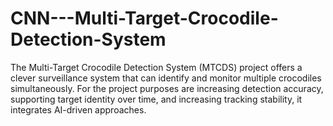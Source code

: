 # CNN---Multi-Target-Crocodile-Detection-System
The Multi-Target Crocodile Detection System (MTCDS) project offers a clever surveillance system that can identify and monitor multiple crocodiles simultaneously. For the project purposes are increasing detection accuracy, supporting target identity over time, and increasing tracking stability, it integrates AI-driven approaches.
